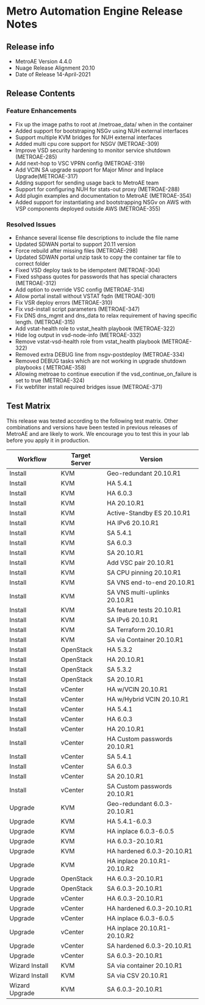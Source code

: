 # Metro Automation Engine Release Notes

## Release info

* MetroAE Version 4.4.0
* Nuage Release Alignment 20.10
* Date of Release 14-April-2021

## Release Contents

### Feature Enhancements
* Fix up the image paths to root at /metroae_data/ when in the container
* Added support for bootstraping NSGv using NUH external interfaces
* Support multiple KVM bridges for NUH external interfaces
* Added multi cpu core support for NSGV (METROAE-309)
* Improve VSD security hardening to monitor service shutdown (METROAE-285)
* Add next-hop to VSC VPRN config (METROAE-319)
* Add VCIN SA upgrade support for Major Minor and Inplace Upgrade(METROAE-317)
* Adding support for sending usage back to MetroAE team
* Support for configuring NUH for stats-out proxy (METROAE-288)
* Add plugin examples and documentation to MetroAE (METROAE-354)
* Added support for instantiating and bootstrapping NSGv on AWS with VSP components deployed outside AWS (METROAE-355)

### Resolved Issues
* Enhance several license file descriptions to include the file name
* Updated SDWAN portal to support 20.11 version
* Force rebuild after missing files (METROAE-298)
* Updated SDWAN portal unzip task to copy the container tar file to correct folder
* Fixed VSD deploy task to be idempotent (METROAE-304)
* Fixed sshpass quotes for passwords that has special characters (METROAE-312)
* Add option to override VSC config (METROAE-314)
* Allow portal install without VSTAT fqdn (METROAE-301)
* Fix VSR deploy errors (METROAE-310)
* Fix vsd-install script parameters (METROAE-347)
* Fix DNS dns_mgmt and dns_data to relax requirement of having specific length. (METROAE-315)
* Add vstat-health role to vstat_health playbook (METROAE-322)
* Hide log output in vsd-node-info (METROAE-332)
* Remove vstat-vsd-health role from vstat_health playbook (METROAE-322)
* Removed extra DEBUG line from nsgv-postdeploy (METROAE-334)
* Removed DEBUG tasks which are not working in upgrade shutdown playbooks ( METROAE-358)
* Allowing metroae to continue execution if the vsd_continue_on_failure is set to true (METROAE-324)
* Fix webfilter install required bridges issue (METROAE-371)

## Test Matrix

This release was tested according to the following test matrix. Other combinations and versions have been tested in previous releases of MetroAE and are likely to work. We encourage you to test this in your lab before you apply it in production.

Workflow | Target Server | Version
-------- | -------- | --------
Install | KVM | Geo-redundant 20.10.R1
Install | KVM | HA 5.4.1
Install | KVM | HA 6.0.3
Install | KVM | HA 20.10.R1
Install | KVM | Active-Standby ES 20.10.R1
Install | KVM | HA IPv6 20.10.R1
Install | KVM | SA 5.4.1
Install | KVM | SA 6.0.3
Install | KVM | SA 20.10.R1
Install | KVM | Add VSC pair 20.10.R1
Install | KVM | SA CPU pinning 20.10.R1
Install | KVM | SA VNS end-to-end 20.10.R1
Install | KVM | SA VNS multi-uplinks 20.10.R1
Install | KVM | SA feature tests 20.10.R1
Install | KVM | SA IPv6 20.10.R1
Install | KVM | SA Terraform 20.10.R1
Install | KVM | SA via Container 20.10.R1
Install | OpenStack | HA 5.3.2
Install | OpenStack | HA 20.10.R1
Install | OpenStack | SA 5.3.2
Install | OpenStack | SA 20.10.R1
Install | vCenter | HA w/VCIN 20.10.R1
Install | vCenter | HA w/Hybrid VCIN 20.10.R1
Install | vCenter | HA 5.4.1
Install | vCenter | HA 6.0.3
Install | vCenter | HA 20.10.R1
Install | vCenter | HA Custom passwords 20.10.R1
Install | vCenter | SA 5.4.1
Install | vCenter | SA 6.0.3
Install | vCenter | SA 20.10.R1
Install | vCenter | SA Custom passwords 20.10.R1
Upgrade | KVM | Geo-redundant 6.0.3-20.10.R1
Upgrade | KVM | HA 5.4.1-6.0.3
Upgrade | KVM | HA inplace 6.0.3-6.0.5
Upgrade | KVM | HA 6.0.3-20.10.R1
Upgrade | KVM | HA hardened 6.0.3-20.10.R1
Upgrade | KVM | HA inplace 20.10.R1-20.10.R2
Upgrade | OpenStack | HA 6.0.3-20.10.R1
Upgrade | OpenStack | SA 6.0.3-20.10.R1
Upgrade | vCenter | HA 6.0.3-20.10.R1
Upgrade | vCenter | HA hardened 6.0.3-20.10.R1
Upgrade | vCenter | HA inplace 6.0.3-6.0.5
Upgrade | vCenter | HA inplace 20.10.R1-20.10.R2
Upgrade | vCenter | SA hardened 6.0.3-20.10.R1
Upgrade | vCenter | SA 6.0.3-20.10.R1
Wizard Install | KVM | SA via container 20.10.R1
Wizard Install | KVM | SA via CSV 20.10.R1
Wizard Upgrade | KVM | SA 6.0.3-20.10.R1
